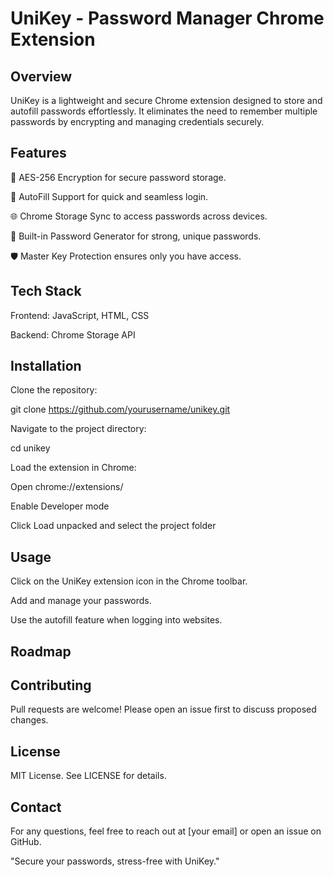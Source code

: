 # UniKey - Password Manager Chrome Extension

## Overview

UniKey is a lightweight and secure Chrome extension designed to store and autofill passwords effortlessly. It eliminates the need to remember multiple passwords by encrypting and managing credentials securely.

## Features

🔐 AES-256 Encryption for secure password storage.

🔄 AutoFill Support for quick and seamless login.

🌐 Chrome Storage Sync to access passwords across devices.

🔑 Built-in Password Generator for strong, unique passwords.

🛡️ Master Key Protection ensures only you have access.

## Tech Stack

Frontend: JavaScript, HTML, CSS

Backend: Chrome Storage API



## Installation

Clone the repository:

git clone https://github.com/yourusername/unikey.git

Navigate to the project directory:

cd unikey

Load the extension in Chrome:

Open chrome://extensions/

Enable Developer mode

Click Load unpacked and select the project folder

## Usage

Click on the UniKey extension icon in the Chrome toolbar.

Add and manage your passwords.

Use the autofill feature when logging into websites.

## Roadmap



## Contributing

Pull requests are welcome! Please open an issue first to discuss proposed changes.

## License

MIT License. See LICENSE for details.

## Contact

For any questions, feel free to reach out at [your email] or open an issue on GitHub.

"Secure your passwords, stress-free with UniKey."

